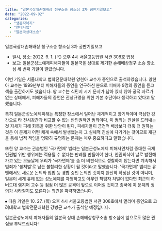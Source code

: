 ```yaml
---
title: "일본국상대손해배상 청구소송 항소심 3차 공판기일보고"
date: "2022-09-02"
categories: 
  - "생존자복지"
  - "연대사업"
  - "일본국상대소송"
---
```


일본국상대손해배상 청구소송 항소심 3차 공판기일보고

- 일시, 장소: 2022. 9. 1. (목) 오후 4시 서울고등법원 서관 308호 법정
- 보고: 일본군성노예제피해자들이 일본국을 상대로 제기한 손해배상청구 소송 항소심 세 번째 기일이 열렸습니다.

이번 기일은 서울대학교 법학전문대학원 양현아 교수가 증인으로 출석하였습니다. 양현아 교수는 1999년부터 피해자들의 증언을 연구하신 분으로 피해자 9명의 증언을 듣고 책을 출간하기도 했습니다. 양 교수는 식민지 시기 문서가 남아 있지 않아 공적 자료가 없는 상태에서, 피해자들의 증언은 진상규명을 위한 기본 수단이라 생각하고 있다고 말했습니다.

특히 일본군성노예제피해는 특정한 장소에서 일어난 체계적이고 장기적이며 극심한 강간으로 타 전시강간과 비교할 수 없는 반인권적인 범죄이다, 이 범죄는 진실을 드러내는 것 자체가 피해 회복을 위한 방안이 된다, 피해자들이 금전적 배상보다 더욱 더 원하는 것은 이 문제가 어떤 체계 속에서 발생했는지 그 실체적 진실에 다가가는 것이므로 재판을 통해 법적 책임을 명확히 규명하는 문제는 매우 중요하다고 말했습니다.  
  
또한 양 교수는 관습법인 '국가면제' 법리는 일본군성노예제 피해사안처럼 중대한 국제인권법 위반 행위에는 적용될 수 없다는 판례를 만들어야 한다, 인권의식이 날로 발전해가고 있는 오늘날에 우리가 '국가면제'를 좀 더 비판적으로 성찰하지 않는다면 계속해서 범죄가 '불처벌'로 남는 불합리한 상황이 될 것이라고 말했습니다. '국가면제' 법리는 유엔에서도 새로운 논의와 입법 등 경합 중인 논의인 것이지 완전히 확정된 것이 아니며, 일본이 세계 유례 없는 성노예제를 자행하고도 아무런 책임자 처벌이 없다면 최근의 하버드대 램지어 교수 등 점점 더 많은 공격이 앞으로 이어질 것이고 종국에 이 문제의 정의가 사라질지도 모른다는 의견을 피력하였습니다.

⦁ 다음 기일은 10. 27. (목) 오후 4시 서울고등법원 서관 308호에서 열리며 증인으로 고려대학교 법학전문대학원 강병근 교수가 출석할 예정입니다.

일본군성노예제 피해자들의 일본국 상대 손해배상청구소송 항소심에 앞으로도 많은 관심을 부탁드립니다!
